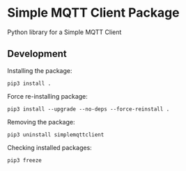 # Simple MQTT Client Package

Python library for a Simple MQTT Client

## Development

Installing the package:

```shell
pip3 install .
```

Force re-installing package:

```shell
pip3 install --upgrade --no-deps --force-reinstall .
```

Removing the package:

```shell
pip3 uninstall simplemqttclient
```

Checking installed packages:

```shell
pip3 freeze
```
